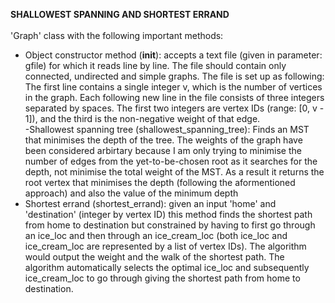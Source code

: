__SHALLOWEST SPANNING AND SHORTEST ERRAND__ <br/><br/>
'Graph' class with the following important methods: <br/>
- Object constructor method (__init__): accepts a text file (given in parameter: gfile) for which it reads line by line. The file should contain only connected, undirected and simple graphs. The file is set up as following: The first line contains a single integer v, which is the number of vertices in the graph. Each following new line in the file consists of three integers separated by spaces. The first two integers are vertex IDs (range: [0, v - 1]), and the third is the non-negative weight of that edge. <br/>
-Shallowest spanning tree (shallowest_spanning_tree): Finds an MST that minimises the depth of the tree. The weights of the graph have been considered arbirtary because I am only trying to minimise the number of edges from the yet-to-be-chosen root as it searches for the depth, not minimise the total weight of the MST. As a result it returns the root vertex that minimises the depth (following the aformentioned approach) and also the value of the minimum depth <br/>
- Shortest errand (shortest_errand): given an input 'home' and 'destination' (integer by vertex ID) this method finds the shortest path from home to destination but constrained by having to first go through an ice_loc and then through an ice_cream_loc (both ice_loc and ice_cream_loc are represented by a list of vertex IDs). The algorithm would output the weight and the walk of the shortest path. The algorithm automatically selects the optimal ice_loc and subsequently ice_cream_loc to go through giving the shortest path from home to destination. <br/>
